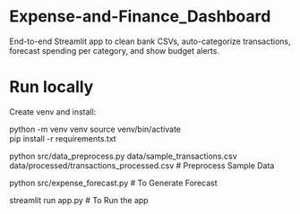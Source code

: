 ﻿# Expense-and-Finance_Dashboard

End-to-end Streamlit app to clean bank CSVs, auto-categorize transactions, forecast spending per category, and show budget alerts.

# Run locally

Create venv and install:

python -m venv venv
source venv/bin/activate    
pip install -r requirements.txt

python src/data_preprocess.py data/sample_transactions.csv data/processed/transactions_processed.csv  # Preprocess Sample Data

python src/expense_forecast.py  # To Generate Forecast

streamlit run app.py  # To Run the app

